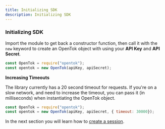 ```yaml
---
title: Initializing SDK
description: Initializing SDK
---
```


### Initializing SDK

Import the module to get back a constructor function, then call it with the `new` keyword to create an OpenTok object with using your **API Key** and **API Secret**.

```js
const OpenTok = require("opentok");
const opentok = new OpenTok(apiKey, apiSecret);
```

**Increasing Timeouts**

The library currently has a 20 second timeout for requests. If you're on a slow network, and need to increase the timeout, you can pass it (in milliseconds) when instantiating the OpenTok object.

```js
const OpenTok = require("opentok");
const opentok = new OpenTok(apiKey, apiSecret, { timeout: 30000});
```

In the next section you will learn how to [create a session](/video/tutorials/server-side-setup/video/server-side/node/creating-sessions/node).